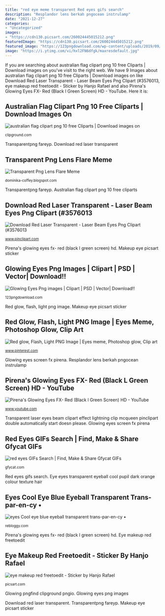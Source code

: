 ```yaml
---
title: "red eye meme transparent Red eyes gifs search"
description: "Resplandor lens berkah pngocean instrulamp"
date: "2021-12-27"
categories:
- "Uncategorized"
images:
- "https://cdn130.picsart.com/260024445015212.png"
featuredImage: "https://cdn130.picsart.com/260024445015212.png"
featured_image: "https://123pngdownload.com/wp-content/uploads/2019/09/glowing-eyes-png.jpg"
image: "https://i.ytimg.com/vi/hxl2FN6dfgk/maxresdefault.jpg"
---
```


If you are searching about australian flag clipart png 10 free Cliparts | Download images on you've visit to the right web. We have 9 Images about australian flag clipart png 10 free Cliparts | Download images on like Download Red Laser Transparent - Laser Beam Eyes Png Clipart (#3576013, eye makeup red freetoedit - Sticker by Hanjo Rafael and also Pirena&#039;s Glowing Eyes FX- Red (Black l Green Screen) HD - YouTube. Here it is:

## Australian Flag Clipart Png 10 Free Cliparts | Download Images On

![australian flag clipart png 10 free Cliparts | Download images on](https://clipground.com/images/australian-flag-clipart-png-2.png "Eyes cool eye blue eyeball transparent trans-par-en-cy •")

<small>clipground.com</small>

Transparentpng fareyp. Download red laser transparent

## Transparent Png Lens Flare Meme

![Transparent Png Lens Flare Meme](https://i.pinimg.com/originals/0e/f0/b0/0ef0b020ed8fac28b0f6ec59a5cd2774.png "Eyes cool eye blue eyeball transparent trans-par-en-cy •")

<small>dominika-coffey.blogspot.com</small>

Transparentpng fareyp. Australian flag clipart png 10 free cliparts

## Download Red Laser Transparent - Laser Beam Eyes Png Clipart (#3576013

![Download Red Laser Transparent - Laser Beam Eyes Png Clipart (#3576013](https://www.pinclipart.com/picdir/big/357-3576013_lightning-mcqueen-eyes-clip-art.png "Red glow, flash, light png image")

<small>www.pinclipart.com</small>

Pirena&#039;s glowing eyes fx- red (black l green screen) hd. Makeup eye picsart sticker

## Glowing Eyes Png Images | Clipart | PSD | Vector| Download!!

![Glowing Eyes Png images | Clipart | PSD | Vector| Download!!](https://123pngdownload.com/wp-content/uploads/2019/09/glowing-eyes-png.jpg "Glowing pngfind clipground pngio")

<small>123pngdownload.com</small>

Red glow, flash, light png image. Makeup eye picsart sticker

## Red Glow, Flash, Light PNG Image | Eyes Meme, Photoshop Glow, Clip Art

![Red glow, Flash, Light PNG Image | Eyes meme, Photoshop glow, Clip art](https://i.pinimg.com/originals/5d/df/39/5ddf39e67f2812d8ff3582a5cbece99d.jpg "Transparentpng fareyp")

<small>www.pinterest.com</small>

Glowing eyes screen fx pirena. Resplandor lens berkah pngocean instrulamp

## Pirena&#039;s Glowing Eyes FX- Red (Black L Green Screen) HD - YouTube

![Pirena&#039;s Glowing Eyes FX- Red (Black l Green Screen) HD - YouTube](https://i.ytimg.com/vi/hxl2FN6dfgk/maxresdefault.jpg "Red eyes gifs search")

<small>www.youtube.com</small>

Transparent laser eyes beam clipart effect lightning clip mcqueen pinclipart double automatically start doesn please. Glowing eyes screen fx pirena

## Red Eyes GIFs Search | Find, Make &amp; Share Gfycat GIFs

![red eyes GIFs Search | Find, Make &amp; Share Gfycat GIFs](https://thumbs.gfycat.com/ComplexRevolvingBlowfish-max-1mb.gif "Glowing eyes screen fx pirena")

<small>gfycat.com</small>

Red eyes gifs search. Eye eyes transparent eyeball cool pupil dark orange colour texture hair

## Eyes Cool Eye Blue Eyeball Transparent Trans-par-en-cy •

![eyes Cool eye blue eyeball transparent trans-par-en-cy •](http://25.media.tumblr.com/tumblr_mch75rvkLh1rgpyeqo1_500.png "Glowing pngfind clipground pngio")

<small>rebloggy.com</small>

Pirena&#039;s glowing eyes fx- red (black l green screen) hd. Eye makeup red freetoedit

## Eye Makeup Red Freetoedit - Sticker By Hanjo Rafael

![eye makeup red freetoedit - Sticker by Hanjo Rafael](https://cdn130.picsart.com/260024445015212.png "Eye makeup red freetoedit")

<small>picsart.com</small>

Glowing pngfind clipground pngio. Glowing eyes png images

Download red laser transparent. Transparentpng fareyp. Makeup eye picsart sticker
